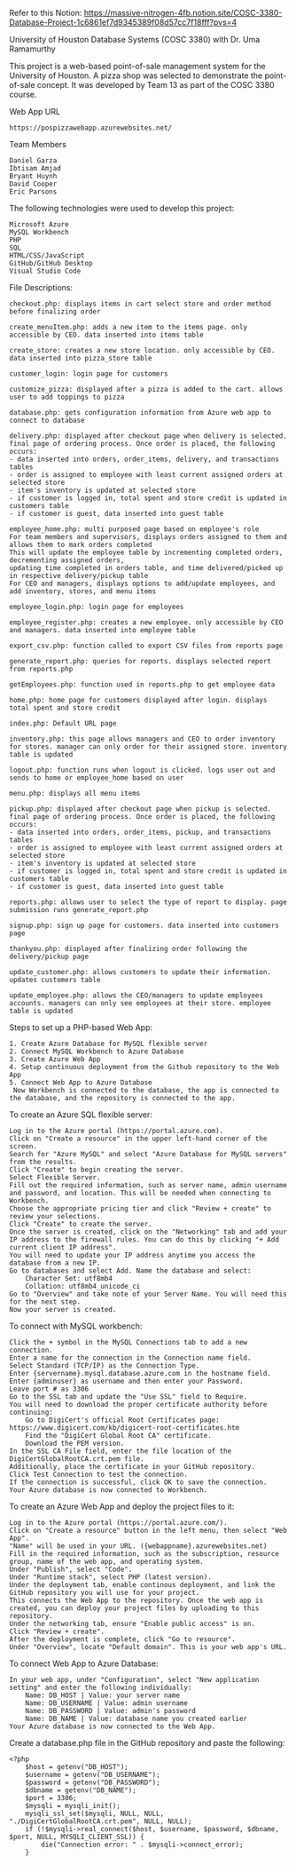 Refer to this Notion: https://massive-nitrogen-4fb.notion.site/COSC-3380-Database-Project-1c6861ef7d9345389f08d57cc7f18fff?pvs=4

University of Houston Database Systems (COSC 3380) with Dr. Uma Ramamurthy

This project is a web-based point-of-sale management system for the University of Houston. A pizza shop was selected to demonstrate the point-of-sale concept. It was developed by Team 13 as part of the COSC 3380 course. 

Web App URL

    https://pospizzawebapp.azurewebsites.net/
    
Team Members

    Daniel Garza
    Ibtisam Amjad
    Bryant Huynh
    David Cooper
    Eric Parsons

The following technologies were used to develop this project:

    Microsoft Azure
    MySQL Workbench
    PHP
    SQL
    HTML/CSS/JavaScript
    GitHub/GitHub Desktop
    Visual Studio Code

File Descriptions:

    checkout.php: displays items in cart select store and order method before finalizing order

    create_menuItem.php: adds a new item to the items page. only accessible by CEO. data inserted into items table

    create_store: creates a new store location. only accessible by CEO. data inserted into pizza_store table

    customer_login: login page for customers

    customize_pizza: displayed after a pizza is added to the cart. allows user to add toppings to pizza

    database.php: gets configuration information from Azure web app to connect to database

    delivery.php: displayed after checkout page when delivery is selected. final page of ordering process. Once order is placed, the following occurs: 
    - data inserted into orders, order_items, delivery, and transactions tables 
    - order is assigned to employee with least current assigned orders at selected store
    - item's inventory is updated at selected store
    - if customer is logged in, total spent and store credit is updated in customers table
    - if customer is guest, data inserted into guest table

    employee_home.php: multi purposed page based on employee's role
    For team members and supervisors, displays orders assigned to them and allows them to mark orders completed
    This will update the employee table by incrementing completed orders, decrementing assigned orders, 
    updating time completed in orders table, and time delivered/picked up in respective delivery/pickup table
    For CEO and managers, displays options to add/update employees, and add inventory, stores, and menu items

    employee_login.php: login page for employees

    employee_register.php: creates a new employee. only accessible by CEO and managers. data inserted into employee table

    export_csv.php: function called to export CSV files from reports page

    generate_report.php: queries for reports. displays selected report from reports.php

    getEmployees.php: function used in reports.php to get employee data

    home.php: home page for customers displayed after login. displays total spent and store credit

    index.php: Default URL page

    inventory.php: this page allows managers and CEO to order inventory for stores. manager can only order for their assigned store. inventory table is updated

    logout.php: function runs when logout is clicked. logs user out and sends to home or employee_home based on user

    menu.php: displays all menu items

    pickup.php: displayed after checkout page when pickup is selected. final page of ordering process. Once order is placed, the following occurs: 
    - data inserted into orders, order_items, pickup, and transactions tables 
    - order is assigned to employee with least current assigned orders at selected store
    - item's inventory is updated at selected store
    - if customer is logged in, total spent and store credit is updated in customers table
    - if customer is guest, data inserted into guest table

    reports.php: allows user to select the type of report to display. page submission runs generate_report.php

    signup.php: sign up page for customers. data inserted into customers page

    thankyou.php: displayed after finalizing order following the delivery/pickup page

    update_customer.php: allows customers to update their information. updates customers table

    update_employee.php: allows the CEO/managers to update employees accounts. managers can only see employees at their store. employee table is updated

Steps to set up a PHP-based Web App:

    1. Create Azure Database for MySQL flexible server
    2. Connect MySQL Workbench to Azure Database
    3. Create Azure Web App
    4. Setup continuous deployment from the Github repository to the Web App
    5. Connect Web App to Azure Database
     Now Workbench is connected to the database, the app is connected to the database, and the repository is connected to the app.

To create an Azure SQL flexible server:

    Log in to the Azure portal (https://portal.azure.com).
    Click on "Create a resource" in the upper left-hand corner of the screen.
    Search for "Azure MySQL" and select "Azure Database for MySQL servers" from the results.
    Click "Create" to begin creating the server.
    Select Flexible Server.
    Fill out the required information, such as server name, admin username and password, and location. This will be needed when connecting to Workbench.
    Choose the appropriate pricing tier and click "Review + create" to review your selections.
    Click "Create" to create the server.
    Once the server is created, click on the "Networking" tab and add your IP address to the firewall rules. You can do this by clicking "+ Add current client IP address".
    You will need to update your IP address anytime you access the database from a new IP.
    Go to databases and select Add. Name the database and select:
        Character Set: utf8mb4
        Collation: utf8mb4_unicode_ci
    Go to "Overview" and take note of your Server Name. You will need this for the next step.
    Now your server is created.

To connect with MySQL workbench:

    Click the + symbol in the MySQL Connections tab to add a new connection.
    Enter a name for the connection in the Connection name field.
    Select Standard (TCP/IP) as the Connection Type.
    Enter {servername}.mysql.database.azure.com in the hostname field.
    Enter {adminuser} as username and then enter your Password.
    Leave port # as 3306
    Go to the SSL tab and update the "Use SSL" field to Require.
    You will need to download the proper certificate authority before continuing: 
        Go to DigiCert's official Root Certificates page: https://www.digicert.com/kb/digicert-root-certificates.htm
        Find the "DigiCert Global Root CA" certificate.
        Download the PEM version.
    In the SSL CA File field, enter the file location of the DigiCertGlobalRootCA.crt.pem file.
    Additionally, place the certificate in your GitHub repository.
    Click Test Connection to test the connection.
    If the connection is successful, click OK to save the connection.
    Your Azure database is now connected to Workbench.

To create an Azure Web App and deploy the project files to it:

    Log in to the Azure portal (https://portal.azure.com/).
    Click on "Create a resource" button in the left menu, then select "Web App".
    "Name" will be used in your URL. ({webappname}.azurewebsites.net)
    Fill in the required information, such as the subscription, resource group, name of the web app, and operating system.
    Under "Publish", select "Code".
    Under "Runtime stack", select PHP (latest version).
    Under the deployment tab, enable continous deployment, and link the GitHub repository you will use for your project. 
    This connects the Web App to the repository. Once the web app is created, you can deploy your project files by uploading to this repository.
    Under the networking tab, ensure "Enable public access" is on.
    Click "Review + create".
    After the deployment is complete, click "Go to resource".
    Under "Overview", locate "Default domain". This is your web app's URL.

To connect Web App to Azure Database:

    In your web app, under "Configuration", select "New application setting" and enter the following individually:
        Name: DB_HOST | Value: your server name
        Name: DB_USERNAME | Value: admin username
        Name: DB_PASSWORD | Value: admin's password
        Name: DB_NAME | Value: database name you created earlier
    Your Azure database is now connected to the Web App.

Create a database.php file in the GitHub repository and paste the following:

    <?php
        $host = getenv("DB_HOST");
        $username = getenv("DB_USERNAME");
        $password = getenv("DB_PASSWORD");
        $dbname = getenv("DB_NAME");
        $port = 3306;
        $mysqli = mysqli_init();
        mysqli_ssl_set($mysqli, NULL, NULL, "./DigiCertGlobalRootCA.crt.pem", NULL, NULL);
        if (!$mysqli->real_connect($host, $username, $password, $dbname, $port, NULL, MYSQLI_CLIENT_SSL)) {
            die("Connection error: " . $mysqli->connect_error);
        }
           
